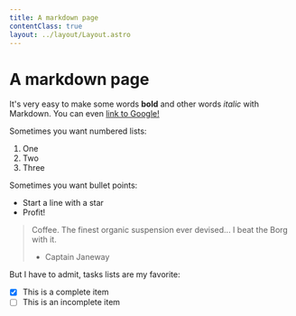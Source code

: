 ```yaml
---
title: A markdown page
contentClass: true
layout: ../layout/Layout.astro
---
```


# A markdown page

It's very easy to make some words **bold** and other words _italic_ with Markdown. You can even [link to Google!](http://google.com)

Sometimes you want numbered lists:

1. One
2. Two
3. Three

Sometimes you want bullet points:

- Start a line with a star
- Profit!

> Coffee. The finest organic suspension ever devised... I beat the Borg with it.
>
> - Captain Janeway

But I have to admit, tasks lists are my favorite:

- [x] This is a complete item
- [ ] This is an incomplete item
